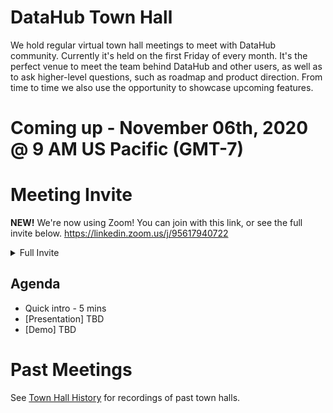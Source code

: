 # DataHub Town Hall

We hold regular virtual town hall meetings to meet with DataHub community. 
Currently it's held on the first Friday of every month.
It's the perfect venue to meet the team behind DataHub and other users, as well as to ask higher-level questions, such as roadmap and product direction.
From time to time we also use the opportunity to showcase upcoming features.

# Coming up - November 06th, 2020 @ 9 AM US Pacific (GMT-7)

# Meeting Invite

**NEW!** We're now using Zoom! You can join with this link, or see the full invite below. https://linkedin.zoom.us/j/95617940722

<details>
  <summary>Full Invite</summary>

```
John Plaisted is inviting you to a scheduled Zoom meeting.

Topic: DataHub Town Hall
Time: Aug 28, 2020 09:00 AM Pacific Time (US and Canada)

Join Zoom Meeting
https://linkedin.zoom.us/j/95617940722

Meeting ID: 956 1794 0722
One tap mobile
+13126266799,,95617940722# US (Chicago)
+13462487799,,95617940722# US (Houston)

Dial by your location
        +1 312 626 6799 US (Chicago)
        +1 346 248 7799 US (Houston)
        +1 646 558 8656 US (New York)
        +1 669 900 6833 US (San Jose)
        +1 253 215 8782 US (Tacoma)
        +1 301 715 8592 US (Germantown)
        877 853 5247 US Toll-free
        888 788 0099 US Toll-free
Meeting ID: 956 1794 0722
Find your local number: https://linkedin.zoom.us/u/acDYS0P5fu

Join by SIP
95617940722@zoomcrc.com

Join by H.323
162.255.37.11 (US West)
162.255.36.11 (US East)
221.122.88.195 (China)
115.114.131.7 (India Mumbai)
115.114.115.7 (India Hyderabad)
213.19.144.110 (EMEA)
103.122.166.55 (Australia)
209.9.211.110 (Hong Kong SAR)
64.211.144.160 (Brazil)
69.174.57.160 (Canada)
207.226.132.110 (Japan)
Meeting ID: 956 1794 0722

Join by Skype for Business
https://linkedin.zoom.us/skype/95617940722
```

</details>

## Agenda

- Quick intro - 5 mins
- [Presentation] TBD
- [Demo] TBD

# Past Meetings

See [Town Hall History](townhall-history.md) for recordings of past town halls.

